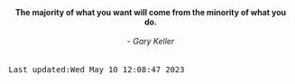 
<div align="center"><b><span>The majority of what you want will come from the minority of what you do.</span></b><br><br><i> - Gary Keller</i></div>
<br><br><kbd>Last updated:Wed May 10 12:08:47 2023</kbd>